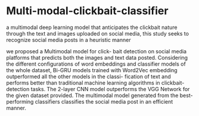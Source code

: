 # Multi-modal-clickbait-classifier
 a multimodal deep learning model that anticipates the clickbait nature through the text and images uploaded on social media, this study seeks to recognize social media posts in a heuristic manner

we proposed a Multimodal model for click-
bait detection on social media platforms that predicts both
the images and text data posted. Considering the different
configurations of word embeddings and classifier models of
the whole dataset, Bi-GRU models trained with Word2Vec
embedding outperformed all the other models in the classi-
fication of text and performs better than traditional machine
learning algorithms in clickbait-detection tasks. The 2-layer
CNN model outperforms the VGG Network for the given
dataset provided. The multimodal model generated from the
best-performing classifiers classifies the social media post in
an efficient manner.
